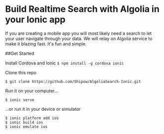 # Build Realtime Search with Algolia in your Ionic app
If you are creating a mobile app you will most likely need a search to let your user navigate through your data. We will relay on Algolia service to make it blazing fast. It's fun and simple.

##Get Started

Install Cordova and Ionic
`$ npm install -g cordova ionic`

Clone this repo

```$ git clone https://github.com/Shipow/AlgoliaSearch-Ionic.git```

Run it on your computer...

``$ ionic serve ``

...or run it in your device or simulator
```
$ ionic platform add ios
$ ionic build ios
$ ionic emulate ios
```
